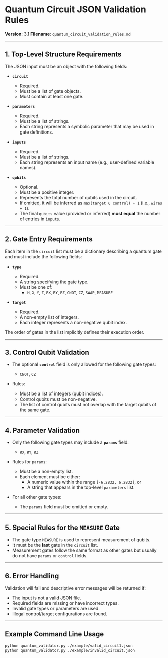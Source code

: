 # Quantum Circuit JSON Validation Rules

**Version**: 3.1
**Filename**: `quantum_circuit_validation_rules.md`

---

## 1. Top-Level Structure Requirements

The JSON input must be an object with the following fields:

- **`circuit`**
  - Required.
  - Must be a list of gate objects.
  - Must contain at least one gate.

- **`parameters`**
  - Required.
  - Must be a list of strings.
  - Each string represents a symbolic parameter that may be used in gate definitions.

- **`inputs`**
  - Required.
  - Must be a list of strings.
  - Each string represents an input name (e.g., user-defined variable names).

- **`qubits`**
  - Optional.
  - Must be a positive integer.
  - Represents the total number of qubits used in the circuit.
  - If omitted, it will be inferred as `max(target ∪ control) + 1` (i.e., `wires + 1`).
  - The final `qubits` value (provided or inferred) **must equal** the number of entries in `inputs`.

---

## 2. Gate Entry Requirements

Each item in the `circuit` list must be a dictionary describing a quantum gate
and must include the following fields:

- **`type`**
  - Required.
  - A string specifying the gate type.
  - Must be one of:
    - `H`, `X`, `Y`, `Z`, `RX`, `RY`, `RZ`, `CNOT`, `CZ`, `SWAP`, `MEASURE`

- **`target`**
  - Required.
  - A non-empty list of integers.
  - Each integer represents a non-negative qubit index.

The order of gates in the list implicitly defines their execution order.

---

## 3. Control Qubit Validation

- The optional **`control`** field is only allowed for the following gate types:
  - `CNOT`, `CZ`

- Rules:
  - Must be a list of integers (qubit indices).
  - Control qubits must be non-negative.
  - The list of control qubits must not overlap with the target qubits of the same gate.

---

## 4. Parameter Validation

- Only the following gate types may include a **`params`** field:
  - `RX`, `RY`, `RZ`

- Rules for `params`:
  - Must be a non-empty list.
  - Each element must be either:
    - A numeric value within the range `[-6.2832, 6.2832]`, or
    - A string that appears in the top-level `parameters` list.

- For all other gate types:
  - The `params` field must be omitted or empty.

---

## 5. Special Rules for the `MEASURE` Gate

- The gate type `MEASURE` is used to represent measurement of qubits.
- It must be the **last** gate in the `circuit` list.
- Measurement gates follow the same format as other gates but usually do not have `params` or `control` fields.

---

## 6. Error Handling

Validation will fail and descriptive error messages will be returned if:

- The input is not a valid JSON file.
- Required fields are missing or have incorrect types.
- Invalid gate types or parameters are used.
- Illegal control/target configurations are found.

---

## Example Command Line Usage

```bash
python quantum_validator.py ./example/valid_circuit1.json
python quantum_validator.py ./example/invalid_circuit.json

```